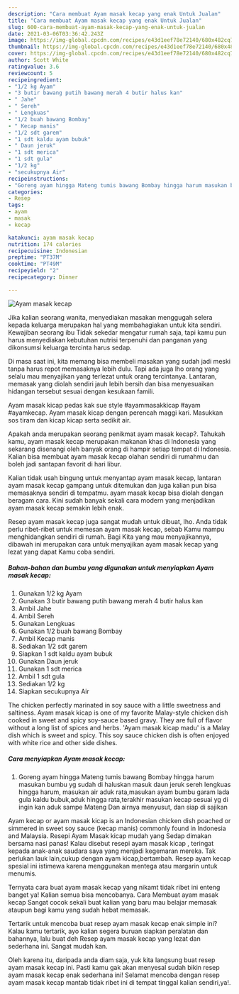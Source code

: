 ```yaml
---
description: "Cara membuat Ayam masak kecap yang enak Untuk Jualan"
title: "Cara membuat Ayam masak kecap yang enak Untuk Jualan"
slug: 600-cara-membuat-ayam-masak-kecap-yang-enak-untuk-jualan
date: 2021-03-06T03:36:42.243Z
image: https://img-global.cpcdn.com/recipes/e43d1eef78e72140/680x482cq70/ayam-masak-kecap-foto-resep-utama.jpg
thumbnail: https://img-global.cpcdn.com/recipes/e43d1eef78e72140/680x482cq70/ayam-masak-kecap-foto-resep-utama.jpg
cover: https://img-global.cpcdn.com/recipes/e43d1eef78e72140/680x482cq70/ayam-masak-kecap-foto-resep-utama.jpg
author: Scott White
ratingvalue: 3.6
reviewcount: 5
recipeingredient:
- "1/2 kg Ayam"
- "3 butir bawang putih bawang merah 4 butir halus kan"
- " Jahe"
- " Sereh"
- " Lengkuas"
- "1/2 buah bawang Bombay"
- " Kecap manis"
- "1/2 sdt garem"
- "1 sdt kaldu ayam bubuk"
- " Daun jeruk"
- "1 sdt merica"
- "1 sdt gula"
- "1/2 kg"
- "secukupnya Air"
recipeinstructions:
- "Goreng ayam hingga Mateng tumis bawang Bombay hingga harum masukan bumbu yg sudah di haluskan masuk daun jeruk sereh lengkuas hingga harum, masukan air aduk rata,masukan ayam bumbu garam lada gula kaldu bubuk,aduk hingga rata,terakhir masukan kecap sesuai yg di ingin kan aduk sampe Mateng Dan airnya menyusut, dan siap di sajikan"
categories:
- Resep
tags:
- ayam
- masak
- kecap

katakunci: ayam masak kecap 
nutrition: 174 calories
recipecuisine: Indonesian
preptime: "PT37M"
cooktime: "PT49M"
recipeyield: "2"
recipecategory: Dinner

---
```



![Ayam masak kecap](https://img-global.cpcdn.com/recipes/e43d1eef78e72140/680x482cq70/ayam-masak-kecap-foto-resep-utama.jpg)

Jika kalian seorang wanita, menyediakan masakan menggugah selera kepada keluarga merupakan hal yang membahagiakan untuk kita sendiri. Kewajiban seorang ibu Tidak sekedar mengatur rumah saja, tapi kamu pun harus menyediakan kebutuhan nutrisi terpenuhi dan panganan yang dikonsumsi keluarga tercinta harus sedap.

Di masa  saat ini, kita memang bisa membeli masakan yang sudah jadi meski tanpa harus repot memasaknya lebih dulu. Tapi ada juga lho orang yang selalu mau menyajikan yang terlezat untuk orang tercintanya. Lantaran, memasak yang diolah sendiri jauh lebih bersih dan bisa menyesuaikan hidangan tersebut sesuai dengan kesukaan famili. 

Ayam masak kicap pedas kak sue style #ayammasakkicap #ayam #ayamkecap. Ayam masak kicap dengan perencah maggi kari. Masukkan sos tiram dan kicap kicap serta sedikit air.

Apakah anda merupakan seorang penikmat ayam masak kecap?. Tahukah kamu, ayam masak kecap merupakan makanan khas di Indonesia yang sekarang disenangi oleh banyak orang di hampir setiap tempat di Indonesia. Kalian bisa membuat ayam masak kecap olahan sendiri di rumahmu dan boleh jadi santapan favorit di hari libur.

Kalian tidak usah bingung untuk menyantap ayam masak kecap, lantaran ayam masak kecap gampang untuk ditemukan dan juga kalian pun bisa memasaknya sendiri di tempatmu. ayam masak kecap bisa diolah dengan beragam cara. Kini sudah banyak sekali cara modern yang menjadikan ayam masak kecap semakin lebih enak.

Resep ayam masak kecap juga sangat mudah untuk dibuat, lho. Anda tidak perlu ribet-ribet untuk memesan ayam masak kecap, sebab Kamu mampu menghidangkan sendiri di rumah. Bagi Kita yang mau menyajikannya, dibawah ini merupakan cara untuk menyajikan ayam masak kecap yang lezat yang dapat Kamu coba sendiri.

<!--inarticleads1-->

##### Bahan-bahan dan bumbu yang digunakan untuk menyiapkan Ayam masak kecap:

1. Gunakan 1/2 kg Ayam
1. Gunakan 3 butir bawang putih bawang merah 4 butir halus kan
1. Ambil  Jahe
1. Ambil  Sereh
1. Gunakan  Lengkuas
1. Gunakan 1/2 buah bawang Bombay
1. Ambil  Kecap manis
1. Sediakan 1/2 sdt garem
1. Siapkan 1 sdt kaldu ayam bubuk
1. Gunakan  Daun jeruk
1. Gunakan 1 sdt merica
1. Ambil 1 sdt gula
1. Sediakan 1/2 kg
1. Siapkan secukupnya Air


The chicken perfectly marinated in soy sauce with a little sweetness and saltiness. Ayam masak kicap is one of my favorite Malay-style chicken dish cooked in sweet and spicy soy-sauce based gravy. They are full of flavor without a long list of spices and herbs. &#39;Ayam masak kicap madu&#39; is a Malay dish which is sweet and spicy. This soy sauce chicken dish is often enjoyed with white rice and other side dishes. 

<!--inarticleads2-->

##### Cara menyiapkan Ayam masak kecap:

1. Goreng ayam hingga Mateng tumis bawang Bombay hingga harum masukan bumbu yg sudah di haluskan masuk daun jeruk sereh lengkuas hingga harum, masukan air aduk rata,masukan ayam bumbu garam lada gula kaldu bubuk,aduk hingga rata,terakhir masukan kecap sesuai yg di ingin kan aduk sampe Mateng Dan airnya menyusut, dan siap di sajikan


Ayam kecap or ayam masak kicap is an Indonesian chicken dish poached or simmered in sweet soy sauce (kecap manis) commonly found in Indonesia and Malaysia. Resepi Ayam Masak kicap mudah yang Sedap dimakan bersama nasi panas! Kalau disebut resepi ayam masak kicap , teringat kepada anak-anak saudara saya yang menjadi kegemaran mereka. Tak perlukan lauk lain,cukup dengan ayam kicap,bertambah. Resep ayam kecap spesial ini istimewa karena menggunakan mentega atau margarin untuk menumis. 

Ternyata cara buat ayam masak kecap yang nikamt tidak ribet ini enteng banget ya! Kalian semua bisa mencobanya. Cara Membuat ayam masak kecap Sangat cocok sekali buat kalian yang baru mau belajar memasak ataupun bagi kamu yang sudah hebat memasak.

Tertarik untuk mencoba buat resep ayam masak kecap enak simple ini? Kalau kamu tertarik, ayo kalian segera buruan siapkan peralatan dan bahannya, lalu buat deh Resep ayam masak kecap yang lezat dan sederhana ini. Sangat mudah kan. 

Oleh karena itu, daripada anda diam saja, yuk kita langsung buat resep ayam masak kecap ini. Pasti kamu gak akan menyesal sudah bikin resep ayam masak kecap enak sederhana ini! Selamat mencoba dengan resep ayam masak kecap mantab tidak ribet ini di tempat tinggal kalian sendiri,ya!.

